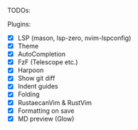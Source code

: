 TODOs:

Plugins:

- [x] LSP (mason, lsp-zero, nvim-lspconfig)
- [x] Theme
- [x] AutoCompletion
- [x] FzF (Telescope etc.)
- [x] Harpoon
- [x] Show git diff
- [x] Indent guides
- [x] Folding
- [x] RustaecanVim & RustVim
- [x] Formatting on save
- [x] MD preview (Glow)
